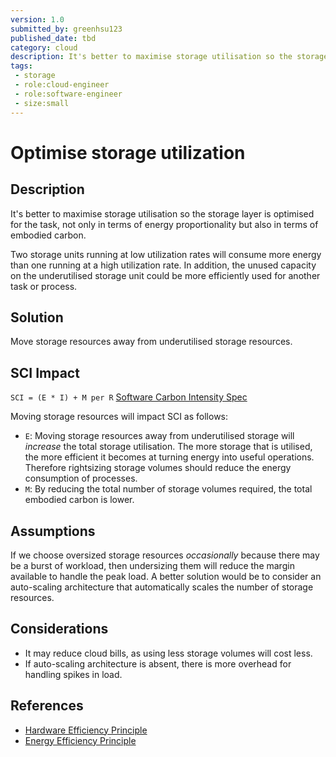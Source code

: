 ```yaml
---
version: 1.0
submitted_by: greenhsu123
published_date: tbd
category: cloud
description: It's better to maximise storage utilisation so the storage layer is optimised for the task, not only in terms of energy proportionality but also in terms of embodied carbon. Two storage units running at low utilization rates will consume more energy than one running at a high utilization rate. In addition, the unused capacity on the underutilised storage unit could be more efficiently used for another task or process.
tags: 
 - storage
 - role:cloud-engineer
 - role:software-engineer
 - size:small
---
```


# Optimise storage utilization

## Description
It's better to maximise storage utilisation so the storage layer is optimised for the task, not only in terms of energy proportionality but also in terms of embodied carbon. 

Two storage units running at low utilization rates will consume more energy than one running at a high utilization rate. In addition, the unused capacity on the underutilised storage unit could be more efficiently used for another task or process.

## Solution
Move storage resources away from underutilised storage resources. 

## SCI Impact

`SCI = (E * I) + M per R`
[Software Carbon Intensity Spec](https://grnsft.org/sci)

Moving storage resources will impact SCI as follows:

- `E`: Moving storage resources away from underutilised storage will *increase* the total storage utilisation. The more storage that is utilised, the more efficient it becomes at turning energy into useful operations. Therefore rightsizing storage volumes should reduce the energy consumption of processes.
- `M`: By reducing the total number of storage volumes required, the total embodied carbon is lower.

## Assumptions
If we choose oversized storage resources *occasionally* because there may be a burst of workload, then undersizing them will reduce the margin available to handle the peak load. A better solution would be to consider an auto-scaling architecture that automatically scales the number of storage resources.


## Considerations
- It may reduce cloud bills, as using less storage volumes will cost less. 
- If auto-scaling architecture is absent, there is more overhead for handling spikes in load.

## References
- [Hardware Efficiency Principle](https://learn.greensoftware.foundation/practitioner/hardware-efficiency)
- [Energy Efficiency Principle](https://learn.greensoftware.foundation/practitioner/energy-efficiency)
